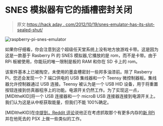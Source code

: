 # SNES 模拟器有它的插槽密封关闭

> 原文:[https://hack aday . com/2012/10/19/snes-emulator-has-its-slot-sealed-shut/](https://hackaday.com/2012/10/19/snes-emulator-has-its-slot-sealed-shut/)

![](../Images/e9a0ad80a6ce08b11b767c9901167ab2.png "raspberry-pi-snes-emulator")

如果你仔细看，你会注意到这个超级任天堂系统上没有地方放游戏卡带。这是因为这是一款基于 Rasberry Pi 的 SNES 模拟器,它播放的是 rom，而不是卡带。由于 RPi 板被使用，你能玩的唯一限制是板的 RAM 和你在 SD 卡上的 rom。

该案件基本上已被掏空，未使用的墨盒槽密封一些邦多油漆前。除了 Rasberry Pi，您还会发现一个 7 端口供电的 USB 集线器和一个 Teensy 微控制器板。集线器允许控制器通过 USB 连接。Teensy 被认为是一个 USB HID 设备，用于将重置按钮连接到仿真器程序上的功能。电源开关仍然工作。为了实现这一点，[MIDItheKID]将一个 USB 连接器和一个 microB USB 连接器连接到电源开关上。我们认为这是从中枢获取能量，但我们不能 100%确定。

[MIDItheKID]在[中提到，Reddit 评论](http://www.reddit.com/r/DIY/comments/11pn7k/i_this_slick_retro_emulation_console_with_a/)说他正在考虑抓取那个有更多内存的[新 RPi](http://hackaday.com/2012/10/15/raspis-with-double-the-ram-in-the-wild/)并在他死去的 PSX 上做一些类似的工作。